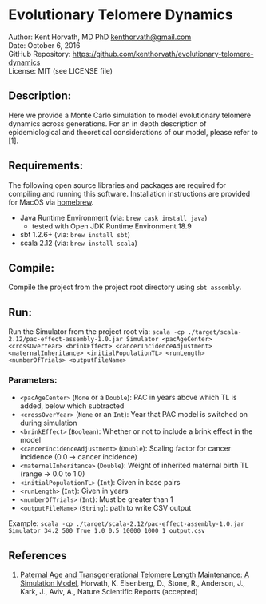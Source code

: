 # Evolutionary Telomere Dynamics
Author: Kent Horvath, MD PhD <kenthorvath@gmail.com>  
Date: October 6, 2016  
GitHub Repository: https://github.com/kenthorvath/evolutionary-telomere-dynamics  
License: MIT (see LICENSE file)  

## Description: 
Here we provide a Monte Carlo simulation to model evolutionary telomere dynamics across generations. For an in depth description of epidemiological and theoretical considerations of our model, please refer to [1].

## Requirements:
The following open source libraries and packages are required for compiling and running this software. Installation instructions are provided for MacOS via [homebrew](https://brew.sh).
  - Java Runtime Environment (via: `brew cask install java`)
    - tested with Open JDK Runtime Environment 18.9
  - sbt 1.2.6+ (via: `brew install sbt`)
  - scala 2.12 (via: `brew install scala`)

## Compile:
Compile the project from the project root directory using `sbt assembly`. 

## Run:
Run the Simulator from the project root via:
`scala -cp ./target/scala-2.12/pac-effect-assembly-1.0.jar Simulator <pacAgeCenter> <crossOverYear> <brinkEffect> <cancerIncidenceAdjustment> <maternalInheritance> <initialPopulationTL> <runLength> <numberOfTrials> <outputFileName>`

### Parameters:
  - `<pacAgeCenter>` (`None` or a `Double`): PAC in years above which TL is added, below which subtracted
  - `<crossOverYear>` (`None` or an `Int`): Year that PAC model is switched on during simulation
  - `<brinkEffect>` (`Boolean`): Whether or not to include a brink effect in the model
  - `<cancerIncidenceAdjustment>` (`Double`): Scaling factor for cancer incidence (0.0 -> cancer incidence)
  - `<maternalInheritance>` (`Double`): Weight of inherited maternal birth TL (range -> 0.0 to 1.0)
  - `<initialPopulationTL>` (`Int`): Given in base pairs
  - `<runLength>` (`Int`): Given in years
  - `<numberOfTrials>` (`Int`): Must be greater than 1
  - `<outputFileName>` (`String`): path to write CSV output

Example: `scala -cp ./target/scala-2.12/pac-effect-assembly-1.0.jar Simulator 34.2 500 True 1.0 0.5 10000 1000 1 output.csv`

## References
1. [Paternal Age and Transgenerational Telomere Length Maintenance: A Simulation Model](http://doi.org/10.1038/s41598-018-36923-x), 
    Horvath, K. Eisenberg, D., Stone, R., Anderson, J., Kark, J., Aviv, A., Nature Scientific Reports (accepted)
